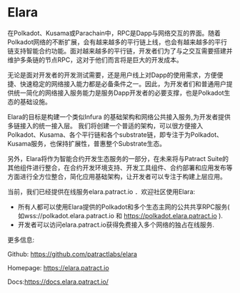 # Elara

在Polkadot、Kusama或Parachain中，RPC是Dapp与网络交互的界面。随着Polkadot网络的不断扩展，会有越来越多的平行链上线，也会有越来越多的平行链支持智能合约功能。面对越来越多的平行链，开发者们为了与之交互需要搭建并维护多条链的节点RPC，这对于他们而言将是巨大的开发成本。

无论是面对开发者的开发测试需要，还是用户线上对Dapp的使用需求，方便便捷、快速稳定的网络接入能力都是必备条件之一。因此，为开发者们和普通用户提供统一简化的网络接入服务能力是服务Dapp开发者的必要支撑，也是Polkadot生态的基础设施。

Elara的目标是构建一个类似Infura 的基础架构和网络公共接入服务,为开发者提供多链接入的统一接入层。 我们将创建一个普适的架构，可以很方便接入Polkadot、Kusama、各个平行链和各个substrate链，即专注于为Polkadot、Kusama服务，也保持扩展性，普惠整个Substrate生态。

另外，Elara将作为智能合约开发生态服务的一部分，在未来将与Patract Suite的其他组件进行整合，在合约开发环境支持、开发工具组件、合约部署和应用发布等方面进行全方位整合，简化应用基础架构，让开发者可以专注于构建上层应用。

当前，我们已经提供在线服务elara.patract.io ．欢迎社区使用Elara:
- 所有人都可以使用Elara提供的Polkadot和多个生态主网的公共共享RPC服务( 如wss://polkadot.elara.patract.io 和 https://polkadot.elara.patract.io ).
- 开发者可以访问elara.patract.io获得免费接入多个网络的独占在线服务.

更多信息:

Github:  <https://github.com/patractlabs/elara>

Homepage:  <https://elara.patract.io>

Docs:<https://docs.elara.patract.io/>
